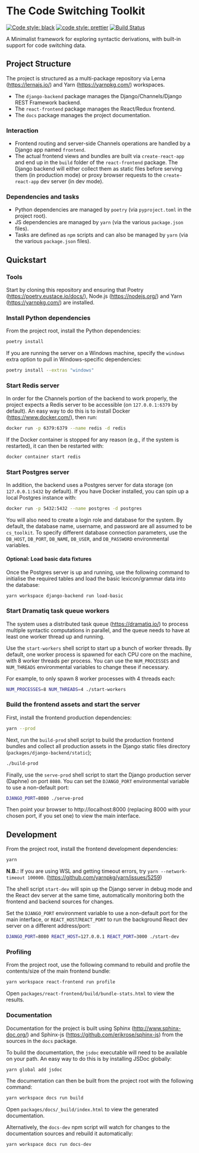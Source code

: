 # The Code Switching Toolkit

[![Code style: black](https://img.shields.io/badge/code%20style-black-000000.svg)](https://github.com/ambv/black)
[![code style: prettier](https://img.shields.io/badge/code_style-prettier-ff69b4.svg)](https://github.com/prettier/prettier)
[![Build Status](https://travis-ci.org/ZechyW/cs-toolkit.svg?branch=master)](https://travis-ci.org/ZechyW/cs-toolkit)

A Minimalist framework for exploring syntactic derivations, with built-in support for code switching data.

## Project Structure
The project is structured as a multi-package repository via Lerna (https://lernajs.io/) and Yarn (https://yarnpkg.com/) workspaces.

- The `django-backend` package manages the Django/Channels/Django REST Framework backend.
- The `react-frontend` package manages the React/Redux frontend.
- The `docs` package manages the project documentation.  

### Interaction

- Frontend routing and server-side Channels operations are handled by a Django app named `frontend`.
- The actual frontend views and bundles are built via `create-react-app` and end up in the `build` folder of the `react-frontend` package. The Django backend will either collect them as static files before serving them (in production mode) or proxy browser requests to the `create-react-app` dev server (in dev mode). 

### Dependencies and tasks

- Python dependencies are managed by `poetry` (via `pyproject.toml` in the project root).
- JS dependencies are managed by `yarn` (via the various `package.json` files).
- Tasks are defined as `npm` scripts and can also be managed by `yarn` (via the various `package.json` files).

## Quickstart

### Tools

Start by cloning this repository and ensuring that Poetry (https://poetry.eustace.io/docs/), Node.js (https://nodejs.org/) and Yarn (https://yarnpkg.com/) are installed.

### Install Python dependencies

From the project root, install the Python dependencies:

```bash
poetry install
```

If you are running the server on a Windows machine, specify the `windows` extra option to pull in Windows-specific dependencies:

```bash
poetry install --extras "windows"
```

### Start Redis server

In order for the Channels portion of the backend to work properly, the project expects a Redis server to be accessible (on `127.0.0.1:6379` by default).  An easy way to do this is to install Docker (https://www.docker.com/), then run:

```bash
docker run -p 6379:6379 --name redis -d redis
```

If the Docker container is stopped for any reason (e.g., if the system is restarted), it can then be restarted with:

```bash
docker container start redis
```

### Start Postgres server

In addition, the backend uses a Postgres server for data storage (on `127.0.0.1:5432` by default).  If you have Docker installed, you can spin up a local Postgres instance with:

```bash
docker run -p 5432:5432 --name postgres -d postgres
```

You will also need to create a login role and database for the system.  By default, the database name, username, and password are all assumed to be `cs_toolkit`.  To specify different database connection parameters, use the `DB_HOST`, `DB_PORT`, `DB_NAME`, `DB_USER`, and `DB_PASSWORD` environmental variables.

#### Optional: Load basic data fixtures

Once the Postgres server is up and running, use the following command to initialise the required tables and load the basic lexicon/grammar data into the database:

```bash
yarn workspace django-backend run load-basic
```

### Start Dramatiq task queue workers

The system uses a distributed task queue (https://dramatiq.io/) to process multiple syntactic computations in parallel, and the queue needs to have at least one worker thread up and running.

Use the `start-workers` shell script to start up a bunch of worker threads.  By default, one worker process is spawned for each CPU core on the machine, with 8 worker threads per process.  You can use the `NUM_PROCESSES` and `NUM_THREADS` environmental variables to change these if necessary.

For example, to only spawn 8 worker processes with 4 threads each:

```bash
NUM_PROCESSES=8 NUM_THREADS=4 ./start-workers
```

### Build the frontend assets and start the server

First, install the frontend production dependencies:

```bash
yarn --prod
```

Next, run the `build-prod` shell script to build the production frontend bundles and collect all production assets in the Django static files directory (`packages/django-backend/static`);

```bash
./build-prod
```

Finally, use the `serve-prod` shell script to start the Django production server (Daphne) on port `8080`.  You can set the `DJANGO_PORT` environmental variable to use a non-default port:

```bash
DJANGO_PORT=8080 ./serve-prod
```

Then point your browser to http://localhost:8000 (replacing 8000 with your chosen port, if you set one) to view the main interface.

## Development

From the project root, install the frontend development dependencies:

```bash
yarn
```

**N.B.:** If you are using WSL and getting timeout errors, try `yarn --network-timeout 100000`. (https://github.com/yarnpkg/yarn/issues/5259)

The shell script `start-dev` will spin up the Django server in debug mode and the React dev server at the same time, automatically monitoring both the frontend and backend sources for changes.

Set the `DJANGO_PORT` environment variable to use a non-default port for the main interface, or `REACT_HOST`/`REACT_PORT` to run the background React dev server on a different address/port: 

```bash
DJANGO_PORT=8080 REACT_HOST=127.0.0.1 REACT_PORT=3000 ./start-dev
```

### Profiling

From the project root, use the following command to rebuild and profile the contents/size of the main frontend bundle:

```bash
yarn workspace react-frontend run profile
```

Open `packages/react-frontend/build/bundle-stats.html` to view the results.

### Documentation

Documentation for the project is built using Sphinx (http://www.sphinx-doc.org/) and Sphinx-js (https://github.com/erikrose/sphinx-js) from the sources in the `docs` package.

To build the documentation, the `jsdoc` executable will need to be available on your path. An easy way to do this is by installing JSDoc globally:

```bash
yarn global add jsdoc
```
 
The documentation can then be built from the project root with the following command:

```bash
yarn workspace docs run build
```

Open `packages/docs/_build/index.html` to view the generated documentation.

Alternatively, the `docs-dev` npm script will watch for changes to the documentation sources and rebuild it automatically:

```bash
yarn workspace docs run docs-dev
```
